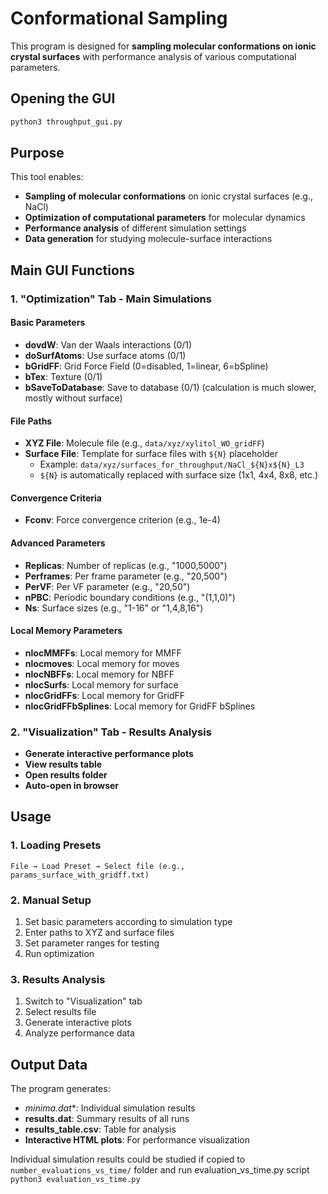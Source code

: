 # Conformational Sampling

This program is designed for **sampling molecular conformations on ionic crystal surfaces** with performance analysis of various computational parameters.



## Opening the GUI

```bash
python3 throughput_gui.py
```

## Purpose

This tool enables:
- **Sampling of molecular conformations** on ionic crystal surfaces (e.g., NaCl)
- **Optimization of computational parameters** for molecular dynamics
- **Performance analysis** of different simulation settings
- **Data generation** for studying molecule-surface interactions
## Main GUI Functions

### 1. "Optimization" Tab - Main Simulations

#### Basic Parameters
- **dovdW**: Van der Waals interactions (0/1)
- **doSurfAtoms**: Use surface atoms (0/1)
- **bGridFF**: Grid Force Field (0=disabled, 1=linear, 6=bSpline)
- **bTex**: Texture (0/1)
- **bSaveToDatabase**: Save to database (0/1) (calculation is much slower, mostly without surface)

#### File Paths
- **XYZ File**: Molecule file (e.g., `data/xyz/xylitol_WO_gridFF`)
- **Surface File**: Template for surface files with `${N}` placeholder
  - Example: `data/xyz/surfaces_for_throughput/NaCl_${N}x${N}_L3`
  - `${N}` is automatically replaced with surface size (1x1, 4x4, 8x8, etc.)

#### Convergence Criteria
- **Fconv**: Force convergence criterion (e.g., 1e-4)

#### Advanced Parameters
- **Replicas**: Number of replicas (e.g., "1000,5000")
- **Perframes**: Per frame parameter (e.g., "20,500")
- **PerVF**: Per VF parameter (e.g., "20,50")
- **nPBC**: Periodic boundary conditions (e.g., "(1,1,0)")
- **Ns**: Surface sizes (e.g., "1-16" or "1,4,8,16")

#### Local Memory Parameters
- **nlocMMFFs**: Local memory for MMFF
- **nlocmoves**: Local memory for moves
- **nlocNBFFs**: Local memory for NBFF
- **nlocSurfs**: Local memory for surface
- **nlocGridFFs**: Local memory for GridFF
- **nlocGridFFbSplines**: Local memory for GridFF bSplines

### 2. "Visualization" Tab - Results Analysis

- **Generate interactive performance plots**
- **View results table**
- **Open results folder**
- **Auto-open in browser**

## Usage

### 1. Loading Presets
```
File → Load Preset → Select file (e.g., params_surface_with_gridff.txt)
```

### 2. Manual Setup
1. Set basic parameters according to simulation type
2. Enter paths to XYZ and surface files
3. Set parameter ranges for testing
4. Run optimization

### 3. Results Analysis
1. Switch to "Visualization" tab
2. Select results file
3. Generate interactive plots
4. Analyze performance data

## Output Data

The program generates:
- **minima*.dat**: Individual simulation results
- **results.dat**: Summary results of all runs
- **results_table.csv**: Table for analysis
- **Interactive HTML plots**: For performance visualization


Individual simulation results could be studied if copied to `number_evaluations_vs_time/` folder and run evaluation_vs_time.py script `python3 evaluation_vs_time.py`
